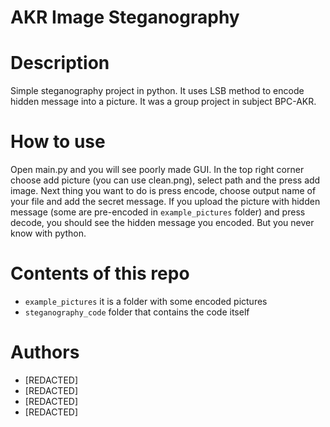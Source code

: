 # AKR Image Steganography
# Description
Simple steganography project in python. It uses LSB method to encode hidden message into a picture. It was a group project in subject BPC-AKR.
# How to use
Open main.py and you will see poorly made GUI. In the top right corner choose add picture (you can use clean.png), select path and the press add image. Next thing you want to do is press encode, choose output name of your file and add the secret message. If you upload the picture with hidden message (some are pre-encoded in ``example_pictures`` folder) and press decode, you should see the hidden message you encoded. But you never know with python. 
# Contents of this repo
- ``example_pictures`` it is a folder with some encoded pictures <br>
- ``steganography_code`` folder that contains the code itself
# Authors
- [REDACTED]
- [REDACTED]
- [REDACTED]
- [REDACTED]
